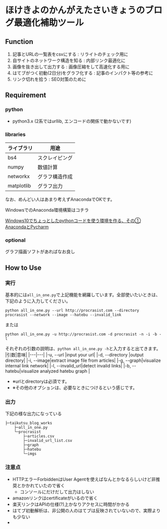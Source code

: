 # ほけきよのかんがえたさいきょうのブログ最適化補助ツール

## Function
1. 記事とURLの一覧表をcsvにする : リライトのチェック用に
1. 自サイトのネットワーク構造を知る : 内部リンク最適化に
1. 画像を抜き出して出力する : 画像圧縮をして高速化する用に
1. はてブがつく初動(2日分)をグラフ化する : 記事のインパクト等の参考に
1. リンク切れを拾う : SEO対策のために

## Requirement
### python
- python3.x (2系ではurllib, エンコードの関係で動かないです)
### libraries

|ライブラリ|用途|
|---|---|
|bs4|スクレイピング|
|numpy|数値計算|
|networkx|グラフ構造作成|
|matplotlib|グラフ出力|

なお、めんどい人はあまり考えずAnacondaでOKです。

WindowsでのAnaconda環境構築はコチラ

[Windows10でちょっとしたpythonコードを使う環境を作る、その① AnacondaとPycharm](http://www.procrasist.com/entry/2016/10/04/200000)

### optional
グラフ描画ソフトがあればなお良し

## How to Use
### 実行
基本的には`all_in_one.py`で上記機能を網羅しています。全部使いたいときは、下記のように入力してください。

```
python all_in_one.py --url http://procrasist.com --directory procrasist --network --image --hatebu --invalid_link
```

または

```
python all_in_one.py -u http://procrasist.com -d procrasist -n -i -b -l
```

それぞれの引数の説明は、`python all_in_one.py -h`と入力すると出てきます。
|引数|意味|
|---|---|
|-u, --url |input your url|
|-d, --directory |output directory|
|-i, --image|extract image file from articles|
|-g, --graph|visualize internal link network|
|-l, --invalid_url|detect invalid links|
|-b, --hatebu|visualize analyzed hatebu graph |

- ※urlとdirectoryは必須です。
- ※その他のオプションは、必要なときにつけるという感じです。

### 出力
下記の様な出力になっている
```
├─taikutsu_blog_works
    ├─all_in_one.py
    └─procrasist
        ├─articles.csv
        ├─invalid_url_list.csv
        ├─graph
        ├─hatebu
        └─imgs
```

### 注意点
- HTTPエラーForbiddenはUser Agentを使えばなんとかなるらしいけど非推奨とかかれていたので省く
    - コンソールにだけだして出力はしない
- amazonリンクはcertificateがいるので省く
- 楽天リンクはAPIの仕様(?)上かなりアクセスに時間がかかる
- はてブ初動解析は、非公開の人のはてブは反映されていないので、実際よりも少ない
- 